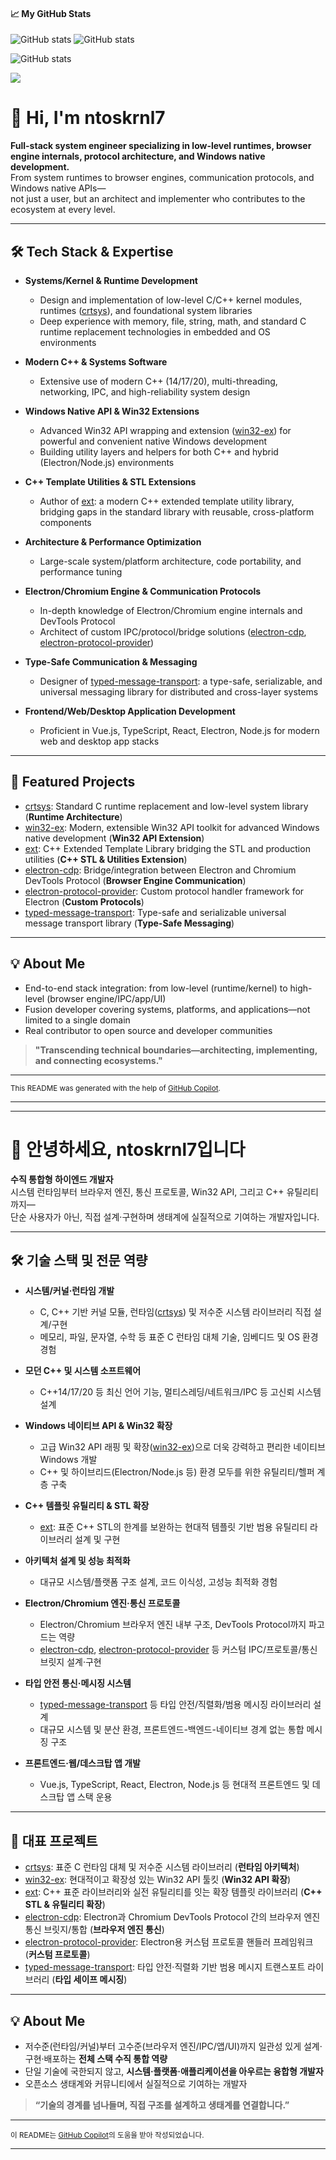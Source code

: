 #### &#x1f4c8; My GitHub Stats

![GitHub stats](https://github-readme-stats.vercel.app/api?username=ntoskrnl7&show_icons=true&line_height=33&count_private=true) ![GitHub stats](https://github-readme-stats.vercel.app/api/top-langs/?username=ntoskrnl7&&hide=cmake&langs_count=4&line_height=35)

![GitHub stats](https://github-readme-streak-stats.herokuapp.com/?user=ntoskrnl7)

![](https://komarev.com/ghpvc/?username=ntoskrnl7&color=blue)

<!--
**ntoskrnl7/ntoskrnl7** is a ✨ _special_ ✨ repository because its `README.md` (this file) appears on your GitHub profile.
Here are some ideas to get you started:

- 🔭 I’m currently working on ...
- 🌱 I’m currently learning ...
- 👯 I’m looking to collaborate on ...
- 🤔 I’m looking for help with ...
- 💬 Ask me about ...
- 📫 How to reach me: ...
- 😄 Pronouns: ...
- ⚡ Fun fact: ...
-->

# 👋 Hi, I'm ntoskrnl7

<!-- English Version -->
**Full-stack system engineer specializing in low-level runtimes, browser engine internals, protocol architecture, and Windows native development.**  
From system runtimes to browser engines, communication protocols, and Windows native APIs—  
not just a user, but an architect and implementer who contributes to the ecosystem at every level.

---

## 🛠️ Tech Stack & Expertise

- **Systems/Kernel & Runtime Development**  
  - Design and implementation of low-level C/C++ kernel modules, runtimes ([crtsys]), and foundational system libraries
  - Deep experience with memory, file, string, math, and standard C runtime replacement technologies in embedded and OS environments

- **Modern C++ & Systems Software**  
  - Extensive use of modern C++ (14/17/20), multi-threading, networking, IPC, and high-reliability system design

- **Windows Native API & Win32 Extensions**  
  - Advanced Win32 API wrapping and extension ([win32-ex]) for powerful and convenient native Windows development
  - Building utility layers and helpers for both C++ and hybrid (Electron/Node.js) environments

- **C++ Template Utilities & STL Extensions**  
  - Author of [ext]: a modern C++ extended template utility library, bridging gaps in the standard library with reusable, cross-platform components

- **Architecture & Performance Optimization**  
  - Large-scale system/platform architecture, code portability, and performance tuning

- **Electron/Chromium Engine & Communication Protocols**  
  - In-depth knowledge of Electron/Chromium engine internals and DevTools Protocol
  - Architect of custom IPC/protocol/bridge solutions ([electron-cdp], [electron-protocol-provider])

- **Type-Safe Communication & Messaging**  
  - Designer of [typed-message-transport]: a type-safe, serializable, and universal messaging library for distributed and cross-layer systems

- **Frontend/Web/Desktop Application Development**  
  - Proficient in Vue.js, TypeScript, React, Electron, Node.js for modern web and desktop app stacks

---

## 🚀 Featured Projects

- [crtsys]: Standard C runtime replacement and low-level system library (**Runtime Architecture**)
- [win32-ex]: Modern, extensible Win32 API toolkit for advanced Windows native development (**Win32 API Extension**)
- [ext]: C++ Extended Template Library bridging the STL and production utilities (**C++ STL & Utilities Extension**)
- [electron-cdp]: Bridge/integration between Electron and Chromium DevTools Protocol (**Browser Engine Communication**)
- [electron-protocol-provider]: Custom protocol handler framework for Electron (**Custom Protocols**)
- [typed-message-transport]: Type-safe and serializable universal message transport library (**Type-Safe Messaging**)

---

## 💡 About Me

- End-to-end stack integration: from low-level (runtime/kernel) to high-level (browser engine/IPC/app/UI)
- Fusion developer covering systems, platforms, and applications—not limited to a single domain
- Real contributor to open source and developer communities

> **"Transcending technical boundaries—architecting, implementing, and connecting ecosystems."**

---

<sub>This README was generated with the help of [GitHub Copilot](https://github.com/features/copilot).</sub>

---

<!-- 한글 버전 (Korean Version) -->
---

# 👋 안녕하세요, ntoskrnl7입니다

**수직 통합형 하이엔드 개발자**  
시스템 런타임부터 브라우저 엔진, 통신 프로토콜, Win32 API, 그리고 C++ 유틸리티까지—  
단순 사용자가 아닌, 직접 설계·구현하며 생태계에 실질적으로 기여하는 개발자입니다.

---

## 🛠️ 기술 스택 및 전문 역량

- **시스템/커널·런타임 개발**  
  - C, C++ 기반 커널 모듈, 런타임([crtsys]) 및 저수준 시스템 라이브러리 직접 설계/구현
  - 메모리, 파일, 문자열, 수학 등 표준 C 런타임 대체 기술, 임베디드 및 OS 환경 경험

- **모던 C++ 및 시스템 소프트웨어**  
  - C++14/17/20 등 최신 언어 기능, 멀티스레딩/네트워크/IPC 등 고신뢰 시스템 설계

- **Windows 네이티브 API & Win32 확장**  
  - 고급 Win32 API 래핑 및 확장([win32-ex])으로 더욱 강력하고 편리한 네이티브 Windows 개발
  - C++ 및 하이브리드(Electron/Node.js 등) 환경 모두를 위한 유틸리티/헬퍼 계층 구축

- **C++ 템플릿 유틸리티 & STL 확장**  
  - [ext]: 표준 C++ STL의 한계를 보완하는 현대적 템플릿 기반 범용 유틸리티 라이브러리 설계 및 구현

- **아키텍처 설계 및 성능 최적화**  
  - 대규모 시스템/플랫폼 구조 설계, 코드 이식성, 고성능 최적화 경험

- **Electron/Chromium 엔진·통신 프로토콜**  
  - Electron/Chromium 브라우저 엔진 내부 구조, DevTools Protocol까지 파고드는 역량
  - [electron-cdp], [electron-protocol-provider] 등 커스텀 IPC/프로토콜/통신 브릿지 설계·구현

- **타입 안전 통신·메시징 시스템**  
  - [typed-message-transport] 등 타입 안전/직렬화/범용 메시징 라이브러리 설계
  - 대규모 시스템 및 분산 환경, 프론트엔드-백엔드-네이티브 경계 없는 통합 메시징 구조

- **프론트엔드·웹/데스크탑 앱 개발**  
  - Vue.js, TypeScript, React, Electron, Node.js 등 현대적 프론트엔드 및 데스크탑 앱 스택 운용

---

## 🚀 대표 프로젝트

- [crtsys]: 표준 C 런타임 대체 및 저수준 시스템 라이브러리 (**런타임 아키텍처**)
- [win32-ex]: 현대적이고 확장성 있는 Win32 API 툴킷 (**Win32 API 확장**)
- [ext]: C++ 표준 라이브러리와 실전 유틸리티를 잇는 확장 템플릿 라이브러리 (**C++ STL & 유틸리티 확장**)
- [electron-cdp]: Electron과 Chromium DevTools Protocol 간의 브라우저 엔진 통신 브릿지/통합 (**브라우저 엔진 통신**)
- [electron-protocol-provider]: Electron용 커스텀 프로토콜 핸들러 프레임워크 (**커스텀 프로토콜**)
- [typed-message-transport]: 타입 안전·직렬화 기반 범용 메시지 트랜스포트 라이브러리 (**타입 세이프 메시징**)

---

## 💡 About Me

- 저수준(런타임/커널)부터 고수준(브라우저 엔진/IPC/앱/UI)까지 일관성 있게 설계·구현·배포하는 **전체 스택 수직 통합 역량**
- 단일 기술에 국한되지 않고, **시스템·플랫폼·애플리케이션을 아우르는 융합형 개발자**
- 오픈소스 생태계와 커뮤니티에서 실질적으로 기여하는 개발자

> **“기술의 경계를 넘나들며, 직접 구조를 설계하고 생태계를 연결합니다.”**

---

<sub>이 README는 [GitHub Copilot](https://github.com/features/copilot)의 도움을 받아 작성되었습니다.</sub>

---

[crtsys]: https://github.com/ntoskrnl7/crtsys
[win32-ex]: https://github.com/ntoskrnl7/win32-ex
[ext]: https://github.com/ntoskrnl7/ext
[electron-cdp]: https://github.com/ntoskrnl7/electron-cdp
[electron-protocol-provider]: https://github.com/ntoskrnl7/electron-protocol-provider
[typed-message-transport]: https://github.com/ntoskrnl7/typed-message-transport
